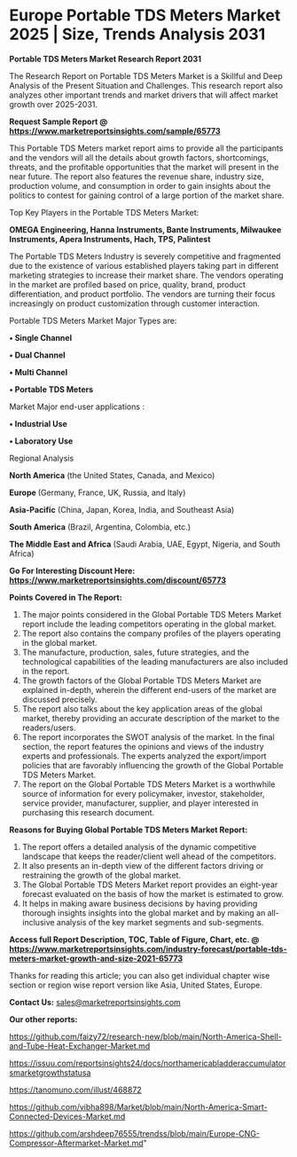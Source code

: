 # Europe Portable TDS Meters Market 2025 | Size, Trends Analysis 2031

<strong>Portable TDS Meters Market Research Report 2031</strong>

The Research Report on Portable TDS Meters Market is a Skillful and Deep Analysis of the Present Situation and Challenges. This research report also analyzes other important trends and market drivers that will affect market growth over 2025-2031.

<strong>Request Sample Report @ <a href=https://www.marketreportsinsights.com/sample/65773>https://www.marketreportsinsights.com/sample/65773</a></strong>

This Portable TDS Meters market report aims to provide all the participants and the vendors will all the details about growth factors, shortcomings, threats, and the profitable opportunities that the market will present in the near future. The report also features the revenue share, industry size, production volume, and consumption in order to gain insights about the politics to contest for gaining control of a large portion of the market share.

Top Key Players in the Portable TDS Meters Market:

<strong>OMEGA Engineering, Hanna Instruments, Bante Instruments, Milwaukee Instruments, Apera Instruments, Hach, TPS, Palintest</strong>

The Portable TDS Meters Industry is severely competitive and fragmented due to the existence of various established players taking part in different marketing strategies to increase their market share. The vendors operating in the market are profiled based on price, quality, brand, product differentiation, and product portfolio. The vendors are turning their focus increasingly on product customization through customer interaction.

Portable TDS Meters Market Major Types are:

<strong>• Single Channel

• Dual Channel

• Multi Channel

• Portable TDS Meters</strong>

Market Major end-user applications :

<strong>• Industrial Use

• Laboratory Use</strong>

Regional Analysis

</u><strong><b>North America</b></strong> (the United States, Canada, and Mexico)

<strong><b>Europe </b></strong>(Germany, France, UK, Russia, and Italy)

<strong><b>Asia-Pacific</b></strong> (China, Japan, Korea, India, and Southeast Asia)

<strong><b>South America</b></strong> (Brazil, Argentina, Colombia, etc.)

<strong><b>The Middle East and Africa</b></strong> (Saudi Arabia, UAE, Egypt, Nigeria, and South Africa)

<strong>Go For Interesting Discount Here: <a href=https://www.marketreportsinsights.com/discount/65773>https://www.marketreportsinsights.com/discount/65773</a></strong>

<strong>Points Covered in The Report:</strong>
<ol>
  <li>The major points considered in the Global Portable TDS Meters Market report include the leading competitors operating in the global market.</li>
  <li>The report also contains the company profiles of the players operating in the global market.</li>
  <li>The manufacture, production, sales, future strategies, and the technological capabilities of the leading manufacturers are also included in the report.</li>
  <li>The growth factors of the Global Portable TDS Meters Market are explained in-depth, wherein the different end-users of the market are discussed precisely.</li>
  <li>The report also talks about the key application areas of the global market, thereby providing an accurate description of the market to the readers/users.</li>
  <li>The report incorporates the SWOT analysis of the market. In the final section, the report features the opinions and views of the industry experts and professionals. The experts analyzed the export/import policies that are favorably influencing the growth of the Global Portable TDS Meters Market.</li>
  <li>The report on the Global Portable TDS Meters Market is a worthwhile source of information for every policymaker, investor, stakeholder, service provider, manufacturer, supplier, and player interested in purchasing this research document.</li>
</ol>
<strong>Reasons for Buying Global Portable TDS Meters Market Report:</strong>

<ol>
  <li>The report offers a detailed analysis of the dynamic competitive landscape that keeps the reader/client well ahead of the competitors.</li>
  <li>It also presents an in-depth view of the different factors driving or restraining the growth of the global market.</li>
  <li>The Global Portable TDS Meters Market report provides an eight-year forecast evaluated on the basis of how the market is estimated to grow.</li>
  <li>It helps in making aware business decisions by having providing thorough insights insights into the global market and by making an all-inclusive analysis of the key market segments and sub-segments.</li>
</ol>
<strong>Access full Report Description, TOC, Table of Figure, Chart, etc. @ <a href=https://www.marketreportsinsights.com/industry-forecast/portable-tds-meters-market-growth-and-size-2021-65773>https://www.marketreportsinsights.com/industry-forecast/portable-tds-meters-market-growth-and-size-2021-65773</a></strong>


Thanks for reading this article; you can also get individual chapter wise section or region wise report version like Asia, United States, Europe.

<strong>Contact Us:</strong>
sales@marketreportsinsights.com

<strong>Our other reports:</strong>

<a href=https://github.com/faizy72/research-new/blob/main/North-America-Shell-and-Tube-Heat-Exchanger-Market.md>https://github.com/faizy72/research-new/blob/main/North-America-Shell-and-Tube-Heat-Exchanger-Market.md</a>

<a href=https://issuu.com/reportsinsights24/docs/northamericabladderaccumulatorsmarketgrowthstatusa>https://issuu.com/reportsinsights24/docs/northamericabladderaccumulatorsmarketgrowthstatusa</a>

<a href=https://tanomuno.com/illust/468872>https://tanomuno.com/illust/468872</a>

<a href=https://github.com/vibha898/Market/blob/main/North-America-Smart-Connected-Devices-Market.md>https://github.com/vibha898/Market/blob/main/North-America-Smart-Connected-Devices-Market.md</a>

<a href=https://github.com/arshdeep76555/trendss/blob/main/Europe-CNG-Compressor-Aftermarket-Market.md>https://github.com/arshdeep76555/trendss/blob/main/Europe-CNG-Compressor-Aftermarket-Market.md</a>"
